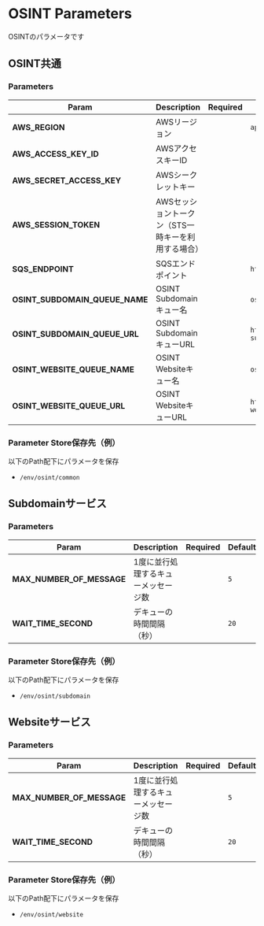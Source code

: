 # OSINT Parameters

OSINTのパラメータです

## OSINT共通

### Parameters

| Param | Description | Required | Default |
| --- | --- | --- | --- |
| **AWS_REGION** | AWSリージョン | | `ap-northeast-1` |
| **AWS_ACCESS_KEY_ID** | AWSアクセスキーID | | |
| **AWS_SECRET_ACCESS_KEY** | AWSシークレットキー | | |
| **AWS_SESSION_TOKEN** | AWSセッショントークン（STS一時キーを利用する場合） | | |
| **SQS_ENDPOINT** | SQSエンドポイント | | `http://queue.middleware.svc.cluster.local:9324` |
| **OSINT_SUBDOMAIN_QUEUE_NAME** | OSINT Subdomainキュー名 | | `osint-subdomain` |
| **OSINT_SUBDOMAIN_QUEUE_URL** | OSINT SubdomainキューURL | | `http://queue.middleware.svc.cluster.local:9324/queue/osint-subdomain` |
| **OSINT_WEBSITE_QUEUE_NAME** | OSINT Websiteキュー名 | | `osint-website` |
| **OSINT_WEBSITE_QUEUE_URL** | OSINT WebsiteキューURL | | `http://queue.middleware.svc.cluster.local:9324/queue/osint-website` |

### Parameter Store保存先（例）

以下のPath配下にパラメータを保存

- `/env/osint/common`

## Subdomainサービス

### Parameters

| Param | Description | Required | Default |
| --- | --- | --- | --- |
| **MAX_NUMBER_OF_MESSAGE** | 1度に並行処理するキューメッセージ数 | | `5` |
| **WAIT_TIME_SECOND** | デキューの時間間隔（秒） | | `20` |

### Parameter Store保存先（例）

以下のPath配下にパラメータを保存

- `/env/osint/subdomain`

## Websiteサービス

### Parameters

| Param | Description | Required | Default |
| --- | --- | --- | --- |
| **MAX_NUMBER_OF_MESSAGE** | 1度に並行処理するキューメッセージ数 | | `5` |
| **WAIT_TIME_SECOND** | デキューの時間間隔（秒） | | `20` |

### Parameter Store保存先（例）

以下のPath配下にパラメータを保存

- `/env/osint/website`
